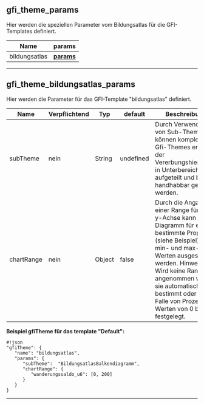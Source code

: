 ## gfi_theme_params ##
Hier werden die speziellen Parameter vom Bildungsatlas für die GFI-Templates definiert.

|Name|params|
|----|------|
|bildungsatlas|**[params](#markdown-header-gfi_theme_bildungsatlas_params)**|

***

## gfi_theme_bildungsatlas_params ##
Hier werden die Parameter für das GFI-Template "bildungsatlas" definiert.

|Name|Verpflichtend|Typ|default|Beschreibung|
|----|-------------|---|-------|------------|
|subTheme|nein|String|undefined|Durch Verwendung von Sub-Themes können komplexe Gfi-Themes entlang der Vererbungshierarchie in Unterbereiche aufgeteilt und besser handhabbar gemacht werden.|
|chartRange|nein|Object|false|Durch die Angabe einer Range für die y-Achse kann ein Diagramm für eine bestimmte Property (siehe Beispiel) mit min- und max-Werten ausgestattet werden. Hinweis: Wird keine Range angenommen wird sie automatisch bestimmt oder im Falle von Prozent-Werten von 0 bis 100 festgelegt.|

**Beispiel gfiTheme für das template "Default":**

```
#!json
"gfiTheme": {
   "name": "bildungsatlas",
   "params": {
      "subTheme":  "BildungsatlasBalkendiagramm",
      "chartRange": {
         "wanderungssaldo_u6": [0, 200]
      }
   }
}
```

***
